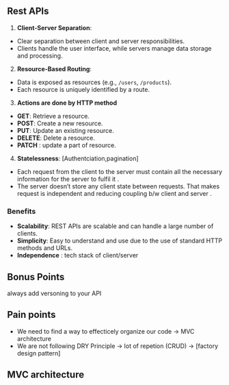 ## Rest APIs

1. **Client-Server Separation**:
- Clear separation between client and server responsibilities.
- Clients handle the user interface, while servers manage data storage and processing.

2. **Resource-Based Routing**:
- Data is exposed as resources (e.g., `/users`, `/products`).
- Each resource is uniquely identified by a route.

3.  **Actions are done by HTTP method** 
- **GET**: Retrieve a resource.
- **POST**: Create a new resource.
- **PUT**: Update an existing resource.
- **DELETE**: Delete a resource.
- **PATCH** : update a part of resource.

4. **Statelessness**: [Authentciation,pagination]
- Each request from the client to the server must contain all the necessary information for the server to fulfil it .
- The server doesn’t store any client state between requests. That makes  request is independent and  reducing coupling b/w client and server .
<!-- /goForward ->🚫 -->
<!-- /page/:pageNumber ->👍 -->


### Benefits 
* **Scalability**: REST APIs are scalable and can handle a large number of clients.
* **Simplicity**: Easy to understand and use due to the use of standard HTTP methods and URLs.
* **Independence** : tech stack of client/server 





## Bonus Points
always add versoning to your API


## Pain points
* We need to find a way to effecticely organize our code -> MVC architecture
* We are not following DRY Principle -> lot of repetion (CRUD) -> [factory design pattern]




## MVC architecture



